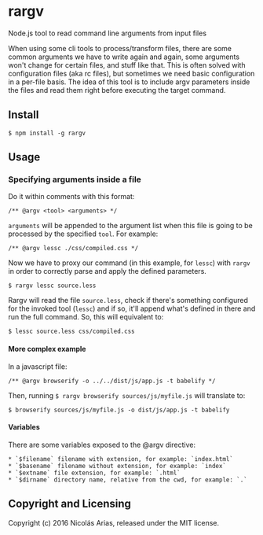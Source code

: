 # rargv
Node.js tool to read command line arguments from input files

When using some cli tools to process/transform files, there are some common arguments we have to write again and again, some arguments won't change for certain files, and stuff like that.
This is often solved with configuration files (aka rc files), but sometimes we need basic configuration in a per-file basis.
The idea of this tool is to include argv parameters inside the files and read them right before executing the target command.

## Install
```
$ npm install -g rargv
```

## Usage

### Specifying arguments inside a file
Do it within comments with this format:
```
/** @argv <tool> <arguments> */
```
`arguments` will be appended to the argument list when this file is going to be processed by the specified `tool`.
For example:
```
/** @argv lessc ./css/compiled.css */
```

Now we have to proxy our command (in this example, for `lessc`) with `rargv` in order to correctly parse and apply the defined parameters.
```
$ rargv lessc source.less
```
Rargv will read the file `source.less`, check if there's something configured for the invoked tool (`lessc`) and if so, it'll append what's defined in there and run the full command. So, this will equivalent to:
```
$ lessc source.less css/compiled.css
```

#### More complex example
In a javascript file:
```
/** @argv browserify -o ../../dist/js/app.js -t babelify */
```
Then, running `$ rargv browserify sources/js/myfile.js` will translate to:
```
$ browserify sources/js/myfile.js -o dist/js/app.js -t babelify
```

#### Variables
There are some variables exposed to the @argv directive:

    * `$filename` filename with extension, for example: `index.html`
    * `$basename` filename without extension, for example: `index`
    * `$extname` file extension, for example: `.html`
    * `$dirname` directory name, relative from the cwd, for example: `.`

## Copyright and Licensing

Copyright (c) 2016 Nicolás Arias, released under the MIT license.
